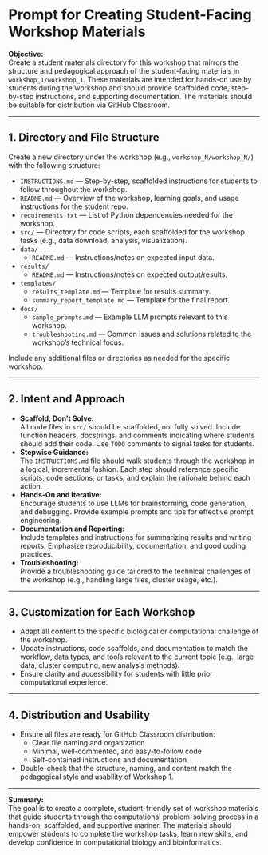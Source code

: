 # Prompt for Creating Student-Facing Workshop Materials

**Objective:**  
Create a student materials directory for this workshop that mirrors the structure and pedagogical approach of the student-facing materials in `workshop_1/workshop_1`. These materials are intended for hands-on use by students during the workshop and should provide scaffolded code, step-by-step instructions, and supporting documentation. The materials should be suitable for distribution via GitHub Classroom.

---

## 1. Directory and File Structure

Create a new directory under the workshop (e.g., `workshop_N/workshop_N/`) with the following structure:

- `INSTRUCTIONS.md` — Step-by-step, scaffolded instructions for students to follow throughout the workshop.
- `README.md` — Overview of the workshop, learning goals, and usage instructions for the student repo.
- `requirements.txt` — List of Python dependencies needed for the workshop.
- `src/` — Directory for code scripts, each scaffolded for the workshop tasks (e.g., data download, analysis, visualization).
- `data/`
  - `README.md` — Instructions/notes on expected input data.
- `results/`
  - `README.md` — Instructions/notes on expected output/results.
- `templates/`
  - `results_template.md` — Template for results summary.
  - `summary_report_template.md` — Template for the final report.
- `docs/`
  - `sample_prompts.md` — Example LLM prompts relevant to this workshop.
  - `troubleshooting.md` — Common issues and solutions related to the workshop’s technical focus.

Include any additional files or directories as needed for the specific workshop.

---

## 2. Intent and Approach

- **Scaffold, Don’t Solve:**  
  All code files in `src/` should be scaffolded, not fully solved. Include function headers, docstrings, and comments indicating where students should add their code. Use `TODO` comments to signal tasks for students.
- **Stepwise Guidance:**  
  The `INSTRUCTIONS.md` file should walk students through the workshop in a logical, incremental fashion. Each step should reference specific scripts, code sections, or tasks, and explain the rationale behind each action.
- **Hands-On and Iterative:**  
  Encourage students to use LLMs for brainstorming, code generation, and debugging. Provide example prompts and tips for effective prompt engineering.
- **Documentation and Reporting:**  
  Include templates and instructions for summarizing results and writing reports. Emphasize reproducibility, documentation, and good coding practices.
- **Troubleshooting:**  
  Provide a troubleshooting guide tailored to the technical challenges of the workshop (e.g., handling large files, cluster usage, etc.).

---

## 3. Customization for Each Workshop

- Adapt all content to the specific biological or computational challenge of the workshop.
- Update instructions, code scaffolds, and documentation to match the workflow, data types, and tools relevant to the current topic (e.g., large data, cluster computing, new analysis methods).
- Ensure clarity and accessibility for students with little prior computational experience.

---

## 4. Distribution and Usability

- Ensure all files are ready for GitHub Classroom distribution:  
  - Clear file naming and organization  
  - Minimal, well-commented, and easy-to-follow code  
  - Self-contained instructions and documentation
- Double-check that the structure, naming, and content match the pedagogical style and usability of Workshop 1.

---

**Summary:**  
The goal is to create a complete, student-friendly set of workshop materials that guide students through the computational problem-solving process in a hands-on, scaffolded, and supportive manner. The materials should empower students to complete the workshop tasks, learn new skills, and develop confidence in computational biology and bioinformatics.
